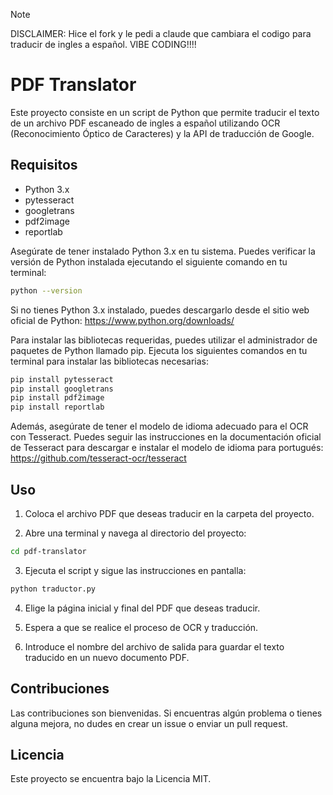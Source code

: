 > [!NOTE]
> DISCLAIMER: Hice el fork y le pedi a claude que cambiara el codigo para traducir de ingles a español. VIBE CODING!!!!


# PDF Translator

Este proyecto consiste en un script de Python que permite traducir el texto de un archivo PDF escaneado de ingles a español utilizando OCR (Reconocimiento Óptico de Caracteres) y la API de traducción de Google.

## Requisitos

- Python 3.x
- pytesseract
- googletrans
- pdf2image
- reportlab

Asegúrate de tener instalado Python 3.x en tu sistema. Puedes verificar la versión de Python instalada ejecutando el siguiente comando en tu terminal:
```bash
python --version
````
Si no tienes Python 3.x instalado, puedes descargarlo desde el sitio web oficial de Python: https://www.python.org/downloads/

Para instalar las bibliotecas requeridas, puedes utilizar el administrador de paquetes de Python llamado pip. Ejecuta los siguientes comandos en tu terminal para instalar las bibliotecas necesarias:
```bash
pip install pytesseract
pip install googletrans
pip install pdf2image
pip install reportlab
```

Además, asegúrate de tener el modelo de idioma adecuado para el OCR con Tesseract. Puedes seguir las instrucciones en la documentación oficial de Tesseract para descargar e instalar el modelo de idioma para portugués: https://github.com/tesseract-ocr/tesseract

## Uso

1. Coloca el archivo PDF que deseas traducir en la carpeta del proyecto.

2. Abre una terminal y navega al directorio del proyecto:
```bash
cd pdf-translator
```
3. Ejecuta el script y sigue las instrucciones en pantalla:
```bash
python traductor.py
```

4. Elige la página inicial y final del PDF que deseas traducir.

5. Espera a que se realice el proceso de OCR y traducción.

6. Introduce el nombre del archivo de salida para guardar el texto traducido en un nuevo documento PDF.

## Contribuciones

Las contribuciones son bienvenidas. Si encuentras algún problema o tienes alguna mejora, no dudes en crear un issue o enviar un pull request.

## Licencia

Este proyecto se encuentra bajo la Licencia MIT.
